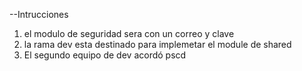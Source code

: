--Intrucciones 
1. el modulo de seguridad sera con un correo y clave
2. la rama dev esta destinado para implemetar el module de shared
3. El segundo equipo de dev acordó pscd
